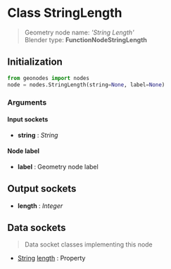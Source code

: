 
# Class StringLength

> Geometry node name: _'String Length'_<br>Blender type:  **FunctionNodeStringLength**

## Initialization


```python
from geonodes import nodes
node = nodes.StringLength(string=None, label=None)
```


### Arguments


#### Input sockets



- **string** : _String_



#### Node label



- **label** : Geometry node label



## Output sockets



- **length** : _Integer_



## Data sockets

> Data socket classes implementing this node


- [String](./sockets/String.md) [length](./sockets/String.md#length) : Property


